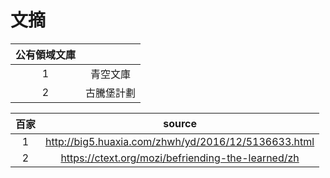 # 文摘
|公有領域文庫||
|:-:|:-:|
|1|青空文庫|
|2|古騰堡計劃|

|百家|source|
|:-:|:-:|
|1|http://big5.huaxia.com/zhwh/yd/2016/12/5136633.html|
|2|https://ctext.org/mozi/befriending-the-learned/zh|
